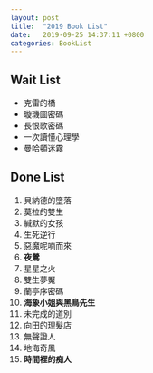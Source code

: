 ```yaml
---
layout: post
title:  "2019 Book List"
date:   2019-09-25 14:37:11 +0800
categories: BookList
---
```

## Wait List

- 克雷的橋
- 璇璣圖密碼
- 長恨歌密碼
- 一次讀懂心理學
- 曼哈頓迷霧

## Done List

1. 貝納德的墮落
2. 莫拉的雙生
3. 緘默的女孩
4. 生死逆行
5. 惡魔呢喃而來
6. **夜鶯**
7. 星星之火
8. 雙生夢魘
9. 蘭亭序密碼
10. **海象小姐與黑鳥先生**
11. 未完成的道別
12. 向田的理髮店
13. 無聲證人
14. 地海奇風
15. **時間裡的痴人**
